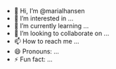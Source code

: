 - 👋 Hi, I’m @marialhansen
- 👀 I’m interested in ...
- 🌱 I’m currently learning ...
- 💞️ I’m looking to collaborate on ...
- 📫 How to reach me ...
- 😄 Pronouns: ...
- ⚡ Fun fact: ...

<!---
marialhansen/marialhansen is a ✨ special ✨ repository because its `README.md` (this file) appears on your GitHub profile.
You can click the Preview link to take a look at your changes.
--->
